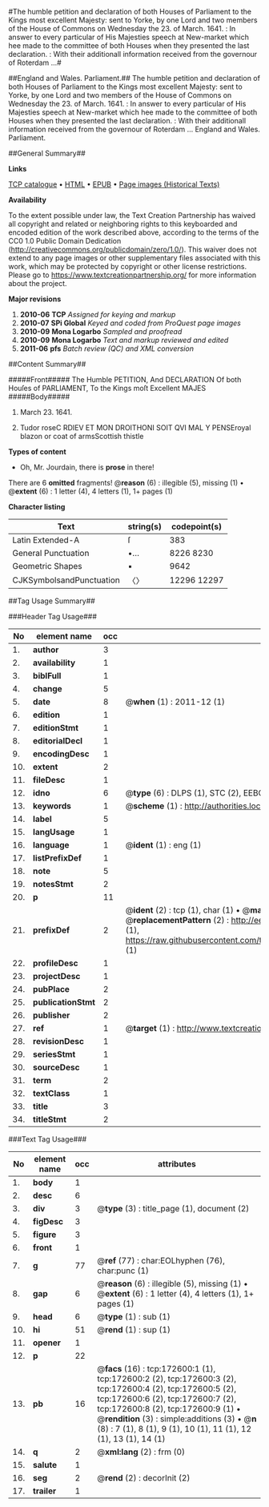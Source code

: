 #The humble petition and declaration of both Houses of Parliament to the Kings most excellent Majesty: sent to Yorke, by one Lord and two members of the House of Commons on Wednesday the 23. of March. 1641. : In answer to every particular of His Majesties speech at New-market which hee made to the committee of both Houses when they presented the last declaration. : With their additionall information received from the governour of Roterdam ...#

##England and Wales. Parliament.##
The humble petition and declaration of both Houses of Parliament to the Kings most excellent Majesty: sent to Yorke, by one Lord and two members of the House of Commons on Wednesday the 23. of March. 1641. : In answer to every particular of His Majesties speech at New-market which hee made to the committee of both Houses when they presented the last declaration. : With their additionall information received from the governour of Roterdam ...
England and Wales. Parliament.

##General Summary##

**Links**

[TCP catalogue](http://www.ota.ox.ac.uk/tcp/)  • 
[HTML](http://tei.it.ox.ac.uk/tcp/Texts-HTML/free/A82/A82812.html)  • 
[EPUB](http://tei.it.ox.ac.uk/tcp/Texts-EPUB/free/A82/A82812.epub) • 
[Page images (Historical Texts)](https://historicaltexts.jisc.ac.uk/eebo-45789289e)

**Availability**

To the extent possible under law, the Text Creation Partnership has waived all copyright and related or neighboring rights to this keyboarded and encoded edition of the work described above, according to the terms of the CC0 1.0 Public Domain Dedication (http://creativecommons.org/publicdomain/zero/1.0/). This waiver does not extend to any page images or other supplementary files associated with this work, which may be protected by copyright or other license restrictions. Please go to https://www.textcreationpartnership.org/ for more information about the project.

**Major revisions**

1. __2010-06__ __TCP__ *Assigned for keying and markup*
1. __2010-07__ __SPi Global__ *Keyed and coded from ProQuest page images*
1. __2010-09__ __Mona Logarbo__ *Sampled and proofread*
1. __2010-09__ __Mona Logarbo__ *Text and markup reviewed and edited*
1. __2011-06__ __pfs__ *Batch review (QC) and XML conversion*

##Content Summary##

#####Front#####
The Humble PETITION, And DECLARATION Of both Houſes of PARLIAMENT, To the Kings moſt Excellent MAJES
#####Body#####

1. March 23. 1641.

1. Tudor roseC RDIEV ET MON DROITHONI SOIT QVI MAL Y PENSEroyal blazon or coat of armsScottish thistle

**Types of content**

  * Oh, Mr. Jourdain, there is **prose** in there!

There are 6 **omitted** fragments! 
 @__reason__ (6) : illegible (5), missing (1)  •  @__extent__ (6) : 1 letter (4), 4 letters (1), 1+ pages (1)

**Character listing**


|Text|string(s)|codepoint(s)|
|---|---|---|
|Latin Extended-A|ſ|383|
|General Punctuation|•…|8226 8230|
|Geometric Shapes|▪|9642|
|CJKSymbolsandPunctuation|〈〉|12296 12297|

##Tag Usage Summary##

###Header Tag Usage###

|No|element name|occ|attributes|
|---|---|---|---|
|1.|__author__|3||
|2.|__availability__|1||
|3.|__biblFull__|1||
|4.|__change__|5||
|5.|__date__|8| @__when__ (1) : 2011-12 (1)|
|6.|__edition__|1||
|7.|__editionStmt__|1||
|8.|__editorialDecl__|1||
|9.|__encodingDesc__|1||
|10.|__extent__|2||
|11.|__fileDesc__|1||
|12.|__idno__|6| @__type__ (6) : DLPS (1), STC (2), EEBO-CITATION (1), OCLC (1), VID (1)|
|13.|__keywords__|1| @__scheme__ (1) : http://authorities.loc.gov/ (1)|
|14.|__label__|5||
|15.|__langUsage__|1||
|16.|__language__|1| @__ident__ (1) : eng (1)|
|17.|__listPrefixDef__|1||
|18.|__note__|5||
|19.|__notesStmt__|2||
|20.|__p__|11||
|21.|__prefixDef__|2| @__ident__ (2) : tcp (1), char (1)  •  @__matchPattern__ (2) : ([0-9\-]+):([0-9IVX]+) (1), (.+) (1)  •  @__replacementPattern__ (2) : http://eebo.chadwyck.com/downloadtiff?vid=$1&page=$2 (1), https://raw.githubusercontent.com/textcreationpartnership/Texts/master/tcpchars.xml#$1 (1)|
|22.|__profileDesc__|1||
|23.|__projectDesc__|1||
|24.|__pubPlace__|2||
|25.|__publicationStmt__|2||
|26.|__publisher__|2||
|27.|__ref__|1| @__target__ (1) : http://www.textcreationpartnership.org/docs/. (1)|
|28.|__revisionDesc__|1||
|29.|__seriesStmt__|1||
|30.|__sourceDesc__|1||
|31.|__term__|2||
|32.|__textClass__|1||
|33.|__title__|3||
|34.|__titleStmt__|2||


###Text Tag Usage###

|No|element name|occ|attributes|
|---|---|---|---|
|1.|__body__|1||
|2.|__desc__|6||
|3.|__div__|3| @__type__ (3) : title_page (1), document (2)|
|4.|__figDesc__|3||
|5.|__figure__|3||
|6.|__front__|1||
|7.|__g__|77| @__ref__ (77) : char:EOLhyphen (76), char:punc (1)|
|8.|__gap__|6| @__reason__ (6) : illegible (5), missing (1)  •  @__extent__ (6) : 1 letter (4), 4 letters (1), 1+ pages (1)|
|9.|__head__|6| @__type__ (1) : sub (1)|
|10.|__hi__|51| @__rend__ (1) : sup (1)|
|11.|__opener__|1||
|12.|__p__|22||
|13.|__pb__|16| @__facs__ (16) : tcp:172600:1 (1), tcp:172600:2 (2), tcp:172600:3 (2), tcp:172600:4 (2), tcp:172600:5 (2), tcp:172600:6 (2), tcp:172600:7 (2), tcp:172600:8 (2), tcp:172600:9 (1)  •  @__rendition__ (3) : simple:additions (3)  •  @__n__ (8) : 7 (1), 8 (1), 9 (1), 10 (1), 11 (1), 12 (1), 13 (1), 14 (1)|
|14.|__q__|2| @__xml:lang__ (2) : frm (0)|
|15.|__salute__|1||
|16.|__seg__|2| @__rend__ (2) : decorInit (2)|
|17.|__trailer__|1||
